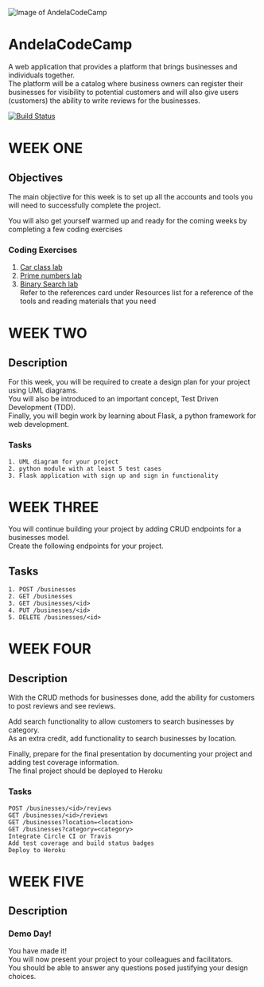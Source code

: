 
![Image of AndelaCodeCamp](https://encrypted-tbn0.gstatic.com/images?q=tbn:ANd9GcQYgT_qo-7cc4SWZPqLUjthdDjXDm13tHoJR50uHyvZvMRQ3RAhiQ)
# AndelaCodeCamp
A web application that provides a platform that brings businesses and individuals together.<br> The platform will be a catalog where business owners can register their businesses for visibility to potential customers and will also give users (customers) the ability to write reviews for the businesses.



[![Build Status](https://travis-ci.org/Simbadeveloper/AndelaCodeCamp.svg?branch=develop)](https://travis-ci.org/Simbadeveloper/AndelaCodeCamp)

# WEEK ONE

## Objectives
The main objective for this week is to set up all the accounts and tools you will need to successfully complete the project.

You will also get yourself warmed up and ready for the coming weeks by completing a few coding exercises

### Coding Exercises
1. [Car class lab](https://github.com/TeencodeAfrica/car-class-lab)<br>
2. [Prime numbers lab](https://github.com/TeencodeAfrica/prime_numbers-lab)<br>
3. [Binary Search lab](https://github.com/TeencodeAfrica/binary-search-lab)<br>
Refer to the references card under Resources list for a reference of the tools and reading materials that you need

# WEEK TWO
## Description
For this week, you will be required to create a design plan for your project using UML diagrams.<br> You will also be introduced to an important concept, Test Driven Development (TDD).<br> Finally, you will begin work by learning about Flask, a python framework for web development.

### Tasks
```
1. UML diagram for your project
2. python module with at least 5 test cases
3. Flask application with sign up and sign in functionality
```



# WEEK THREE

You will continue building your project by adding CRUD endpoints for a businesses model.<br> Create the following endpoints for your project.

## Tasks
```
1. POST /businesses
2. GET /businesses
3. GET /businesses/<id>
4. PUT /businesses/<id>
5. DELETE /businesses/<id>
```

# WEEK FOUR

## Description
With the CRUD methods for businesses done, add the ability for customers to post reviews and see reviews.

Add search functionality to allow customers to search businesses by category.<br> As an extra credit, add functionality to search businesses by location.

Finally, prepare for the final presentation by documenting your project and adding test coverage information. <br>The final project should be deployed to Heroku

### Tasks
```
POST /businesses/<id>/reviews
GET /businesses/<id>/reviews
GET /businesses?location=<location>
GET /businesses?category=<category>
Integrate Circle CI or Travis
Add test coverage and build status badges
Deploy to Heroku
```

# WEEK FIVE

## Description
### Demo Day!
You have made it! <br>You will now present your project to your colleagues and facilitators.<br> You should be able to answer any questions posed justifying your design choices.
